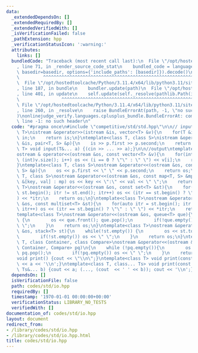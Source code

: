 ```yaml
---
data:
  _extendedDependsOn: []
  _extendedRequiredBy: []
  _extendedVerifiedWith: []
  _isVerificationFailed: false
  _pathExtension: hpp
  _verificationStatusIcon: ':warning:'
  attributes:
    links: []
  bundledCode: "Traceback (most recent call last):\n  File \"/opt/hostedtoolcache/Python/3.11.4/x64/lib/python3.11/site-packages/onlinejudge_verify/documentation/build.py\"\
    , line 71, in _render_source_code_stat\n    bundled_code = language.bundle(stat.path,\
    \ basedir=basedir, options={'include_paths': [basedir]}).decode()\n          \
    \         ^^^^^^^^^^^^^^^^^^^^^^^^^^^^^^^^^^^^^^^^^^^^^^^^^^^^^^^^^^^^^^^^^^^^^^^^^^^^^^^^^\n\
    \  File \"/opt/hostedtoolcache/Python/3.11.4/x64/lib/python3.11/site-packages/onlinejudge_verify/languages/cplusplus.py\"\
    , line 187, in bundle\n    bundler.update(path)\n  File \"/opt/hostedtoolcache/Python/3.11.4/x64/lib/python3.11/site-packages/onlinejudge_verify/languages/cplusplus_bundle.py\"\
    , line 401, in update\n    self.update(self._resolve(pathlib.Path(included), included_from=path))\n\
    \                ^^^^^^^^^^^^^^^^^^^^^^^^^^^^^^^^^^^^^^^^^^^^^^^^^^^^^^^^^\n \
    \ File \"/opt/hostedtoolcache/Python/3.11.4/x64/lib/python3.11/site-packages/onlinejudge_verify/languages/cplusplus_bundle.py\"\
    , line 260, in _resolve\n    raise BundleErrorAt(path, -1, \"no such header\"\
    )\nonlinejudge_verify.languages.cplusplus_bundle.BundleErrorAt: competitive/std/std.hpp:\
    \ line -1: no such header\n"
  code: "#pragma once\n#include \"competitive/std/std.hpp\"\n\n// input\ntemplate<class\
    \ T>\nistream &operator>>(istream &is, vector<T> &v){\n    for(T &in : v) is >>\
    \ in;\n    return is;\n}\ntemplate<class T, class S>\nistream &operator>>(istream\
    \ &is, pair<T, S> &p){\n    is >> p.first >> p.second;\n    return is;\n}\ntemplate<class...\
    \ T> void input(T&... a) {(cin >> ... >> a);}\n\n//output\ntemplate<class T>\n\
    ostream & operator<<(ostream &os, const vector<T> &v){\n    for(int i = 0; i <\
    \ (int)v.size(); i++) os << (i == 0 ? \"\" : \" \") << v[i];\n    return os;\n\
    }\ntemplate<class T, class S>\nostream &operator<<(ostream &os, const pair<T,\
    \ S> &p){\n    os << p.first << \" \" << p.second;\n    return os;\n}\ntemplate<class\
    \ T, class S>\nostream &operator<<(ostream &os, const map<T, S> &mp){\n    for(auto\
    \ &[key, val] : mp) os << key << \":\" << val << \" \";\n    return os;\n}\ntemplate<class\
    \ T>\nostream &operator<<(ostream &os, const set<T> &st){\n    for(auto itr =\
    \ st.begin(); itr != st.end(); itr++) os << (itr == st.begin() ? \"\" : \" \"\
    ) << *itr;\n    return os;\n}\ntemplate<class T>\nostream &operator<<(ostream\
    \ &os, const multiset<T> &st){\n    for(auto itr = st.begin(); itr != st.end();\
    \ itr++) os << (itr == st.begin() ? \"\" : \" \") << *itr;\n    return os;\n}\n\
    template<class T>\nostream &operator<<(ostream &os, queue<T> que){\n    while(!que.empty())\
    \ {\n        os << que.front(); que.pop();\n        if(!que.empty()) os << \"\
    \ \";\n    }\n    return os;\n}\ntemplate<class T>\nostream &operator<<(ostream\
    \ &os, stack<T> st){\n    while(!st.empty()) {\n        os << st.top(); st.pop();\n\
    \        if(!st.empty()) os << \" \";\n    }\n    return os;\n}\ntemplate <class\
    \ T, class Container, class Compare>\nostream &operator<<(ostream &os, priority_queue<T,\
    \ Container, Compare> pq)\n{\n    while (!pq.empty()){\n        os << pq.top();\
    \ pq.pop();\n        if(!pq.empty()) os << \" \";\n    }\n    return os;\n}\n\
    void print() {cout << \"\\n\";}\ntemplate<class T> void print(const T& a) {cout\
    \ << a << '\\n';}\ntemplate<class T, class... Ts> void print(const T& a, const\
    \ Ts&... b) {cout << a; (..., (cout  << ' ' << b)); cout << '\\n';}"
  dependsOn: []
  isVerificationFile: false
  path: codes/std/io.hpp
  requiredBy: []
  timestamp: '1970-01-01 00:00:00+00:00'
  verificationStatus: LIBRARY_NO_TESTS
  verifiedWith: []
documentation_of: codes/std/io.hpp
layout: document
redirect_from:
- /library/codes/std/io.hpp
- /library/codes/std/io.hpp.html
title: codes/std/io.hpp
---
```

